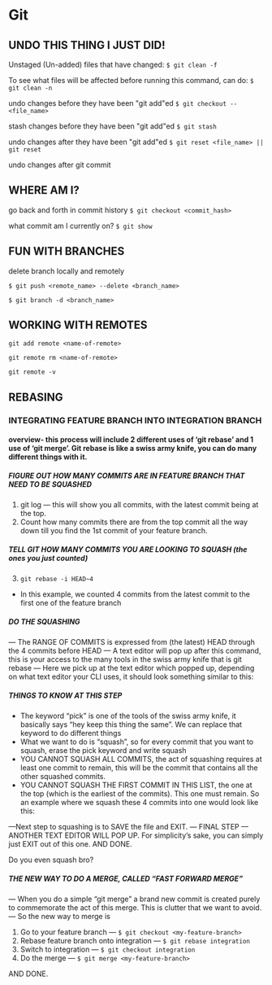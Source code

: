 # Git

## UNDO THIS THING I JUST DID!

Unstaged (Un-added) files that have changed:
`$ git clean -f`

To see what files will be affected before running this command, can do:
`$ git clean -n`

undo changes before they have been "git add"ed
`$ git checkout -- <file_name>`

stash changes before they have been "git add"ed
`$ git stash`

undo changes after they have been "git add"ed
`$ git reset <file_name> || git reset`

undo changes after git commit


## WHERE AM I?

go back and forth in commit history
`$ git checkout <commit_hash>`

what commit am I currently on?
`$ git show`


## FUN WITH BRANCHES

delete branch locally and remotely

`$ git push <remote_name> --delete <branch_name>`

`$ git branch -d <branch_name>`


## WORKING WITH REMOTES

`git add remote <name-of-remote>`

`git remote rm <name-of-remote>`

`git remote -v`


## REBASING

### INTEGRATING FEATURE BRANCH INTO INTEGRATION BRANCH

#### overview- this process will include 2 different uses of ‘git rebaseʼ and 1 use of ‘git mergeʼ. Git rebase is like a swiss army knife, you can do many different things with it.
##### FIGURE OUT HOW MANY COMMITS ARE IN FEATURE BRANCH THAT NEED TO BE SQUASHED
1. git log — this will show you all commits, with the latest commit being at the top.
2. Count how many commits there are from the top commit all the way down till you find the 1st commit of your feature branch.
##### TELL GIT HOW MANY COMMITS YOU ARE LOOKING TO SQUASH (the ones you just counted)
3. `git rebase -i HEAD~4`
  * In this example, we counted 4 commits from the latest commit to the first one of the feature branch
##### DO THE SQUASHING
— The RANGE OF COMMITS is expressed from (the latest) HEAD through the 4 commits before HEAD
— A text editor will pop up after this command, this is your access to the many tools in the swiss army knife that is git rebase
— Here we pick up at the text editor which popped up, depending on what text editor your CLI uses, it should look something similar to this:
##### THINGS TO KNOW AT THIS STEP
- The keyword “pick” is one of the tools of the swiss army knife, it basically
says “hey keep this thing the same”. We can replace that keyword to
do different things
- What we want to do is “squash”, so for every commit that you want to
squash, erase the pick keyword and write squash
- YOU CANNOT SQUASH ALL COMMITS, the act of squashing requires at
least one commit to remain, this will be the commit that contains all
the other squashed commits.
- YOU CANNOT SQUASH THE FIRST COMMIT IN THIS LIST, the one at
the top (which is the earliest of the commits). This one must remain.
So an example where we squash these 4 commits into one would look like this:

 —Next step to squashing is to SAVE the file and EXIT.
— FINAL STEP — ANOTHER TEXT EDITOR WILL POP UP.
For simplicityʼs sake, you can simply just EXIT out of this one. AND DONE. 

Do you even squash bro?

##### THE NEW WAY TO DO A MERGE, CALLED “FAST FORWARD MERGE”
— When you do a simple “git merge” a brand new commit is created purely to commemorate the act of this merge. This is clutter that we want to avoid.
— So the new way to merge is
1. Go to your feature branch — `$ git checkout <my-feature-branch>`
2. Rebase feature branch onto integration — `$ git rebase integration`
3. Switch to integration — `$ git checkout integration`
4. Do the merge — `$ git merge <my-feature-branch>`

AND DONE.
